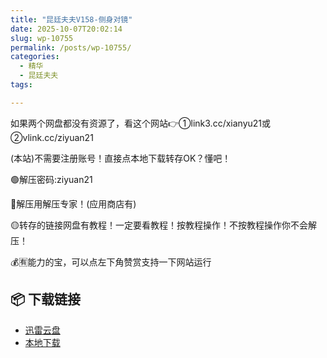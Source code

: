 ```yaml
---
title: "昆廷夫夫V158-侧身对镜"
date: 2025-10-07T20:02:14
slug: wp-10755
permalink: /posts/wp-10755/
categories:
  - 精华
  - 昆廷夫夫
tags:

---
```


如果两个网盘都没有资源了，看这个网站👉①link3.cc/xianyu21或②vlink.cc/ziyuan21

(本站)不需要注册账号！直接点本地下载转存OK？懂吧！

🟢解压密码:ziyuan21

🔵解压用解压专家！(应用商店有)

🟡转存的链接网盘有教程！一定要看教程！按教程操作！不按教程操作你不会解压！

💰🈶能力的宝，可以点左下角赞赏支持一下网站运行

## 📦 下载链接
- [迅雷云盘](https://blziyuan21.com/pay-download/10755?key=9e3938dc4a&down_id=0)
- [本地下载](https://blziyuan21.com/pay-download/10755?key=9e3938dc4a&down_id=1)

